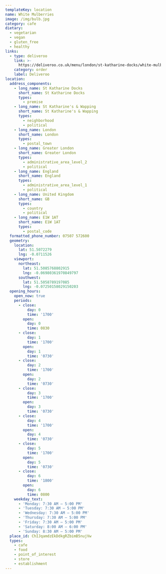 ```yaml
---
templateKey: location
name: White Mulberries
image: /img/bulb.jpg
category: cafe
dietary:
  - vegetarian
  - vegan
  - gluten_free
  - healthy
links:
  - type: deliveroo
    link: >-
      https://deliveroo.co.uk/menu/london/st-katharine-docks/white-mulberries?utm_medium=affiliate&utm_source=google_maps_link
    category: order
    label: Deliveroo
location:
  address_components:
    - long_name: St Katharine Docks
      short_name: St Katharine Docks
      types:
        - premise
    - long_name: St Katharine's & Wapping
      short_name: St Katharine's & Wapping
      types:
        - neighborhood
        - political
    - long_name: London
      short_name: London
      types:
        - postal_town
    - long_name: Greater London
      short_name: Greater London
      types:
        - administrative_area_level_2
        - political
    - long_name: England
      short_name: England
      types:
        - administrative_area_level_1
        - political
    - long_name: United Kingdom
      short_name: GB
      types:
        - country
        - political
    - long_name: E1W 1AT
      short_name: E1W 1AT
      types:
        - postal_code
  formatted_phone_number: 07507 572600
  geometry:
    location:
      lat: 51.5072279
      lng: -0.0711526
    viewport:
      northeast:
        lat: 51.5085768802915
        lng: -0.06980361970849797
      southwest:
        lat: 51.5058789197085
        lng: -0.07250158029150203
  opening_hours:
    open_now: true
    periods:
      - close:
          day: 0
          time: '1700'
        open:
          day: 0
          time: 0830
      - close:
          day: 1
          time: '1700'
        open:
          day: 1
          time: '0730'
      - close:
          day: 2
          time: '1700'
        open:
          day: 2
          time: '0730'
      - close:
          day: 3
          time: '1700'
        open:
          day: 3
          time: '0730'
      - close:
          day: 4
          time: '1700'
        open:
          day: 4
          time: '0730'
      - close:
          day: 5
          time: '1700'
        open:
          day: 5
          time: '0730'
      - close:
          day: 6
          time: '1800'
        open:
          day: 6
          time: 0800
    weekday_text:
      - 'Monday: 7:30 AM – 5:00 PM'
      - 'Tuesday: 7:30 AM – 5:00 PM'
      - 'Wednesday: 7:30 AM – 5:00 PM'
      - 'Thursday: 7:30 AM – 5:00 PM'
      - 'Friday: 7:30 AM – 5:00 PM'
      - 'Saturday: 8:00 AM – 6:00 PM'
      - 'Sunday: 8:30 AM – 5:00 PM'
  place_id: ChIJqamdzEkDdkgRZbimB5nujVw
  types:
    - cafe
    - food
    - point_of_interest
    - store
    - establishment
---
```

